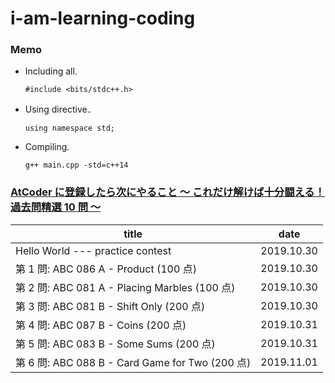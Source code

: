 # i-am-learning-coding

### Memo
- Including all.
  ```
  #include <bits/stdc++.h>
  ```
- Using directive．
  ```
  using namespace std;
  ```
- Compiling.
  ```
  g++ main.cpp -std=c++14
  ```


### [AtCoder に登録したら次にやること ～ これだけ解けば十分闘える！過去問精選 10 問 ～](https://qiita.com/drken/items/fd4e5e3630d0f5859067)

| title                                        | date       |
| -------------------------------------------- | ---------- |
| Hello World --- practice contest             | 2019.10.30 |
| 第 1 問: ABC 086 A - Product (100 点)         | 2019.10.30 |
| 第 2 問: ABC 081 A - Placing Marbles (100 点) | 2019.10.30 |
| 第 3 問: ABC 081 B - Shift Only (200 点)      | 2019.10.30 |
| 第 4 問: ABC 087 B - Coins (200 点)           | 2019.10.31 |
| 第 5 問: ABC 083 B - Some Sums (200 点)       | 2019.10.31 |
| 第 6 問: ABC 088 B - Card Game for Two (200 点) | 2019.11.01 |